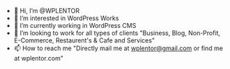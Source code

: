 - 👋 Hi, I’m @WPLENTOR
- 👀 I’m interested in WordPress Works
- 🌱 I’m currently working in WordPress CMS
- 💞️ I’m looking to work for all types of clients "Business, Blog, Non-Profit, E-Commerce, Restaurent's & Cafe and Services"
- 📫 How to reach me "Directly mail me at wplentor@gmail.com or find me at wplentor.com"

<!---
WPLENTOR/WPLENTOR is a ✨ special ✨ repository because its `README.md` (this file) appears on your GitHub profile.
You can click the Preview link to take a look at your changes.
--->
